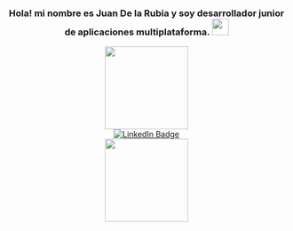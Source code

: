 
<h3 align="center">
  Hola! mi nombre es Juan De la Rubia y soy desarrollador junior de aplicaciones multiplataforma. 
  <img src="https://media.giphy.com/media/hvRJCLFzcasrR4ia7z/giphy.gif" width="30px"/>
</h3>
<div id="header" align="center">
  <img src="https://media.giphy.com/media/EIiJp9cQ3GeEU/giphy.gif" width="150"/>
</div>

<div align="center" id="badges">  
  <a href="https://www.linkedin.com/in/juan-de-la-rubia/">
    <img src="https://img.shields.io/badge/LinkedIn-blue?style=for-the-badge&logo=linkedin&logoColor=white" alt="LinkedIn Badge"/>
  </a>
</div>



<div id="header" align="center">
  <img src="https://media.giphy.com/media/fwbZnTftCXVocKzfxR/giphy.gif" width="150"/>
</div>






<!--
**JoanWalker-es/JoanWalker-es** is a ✨ _special_ ✨ repository because its `README.md` (this file) appears on your GitHub profile.

Here are some ideas to get you started:

- 🔭 I’m currently working on ...
- 🌱 I’m currently learning ...
- 👯 I’m looking to collaborate on ...
- 🤔 I’m looking for help with ...
- 💬 Ask me about ...
- 📫 How to reach me: ...
- 😄 Pronouns: ...
- ⚡ Fun fact: ...
-->
